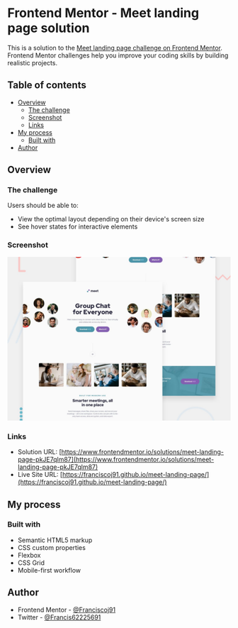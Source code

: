 # Frontend Mentor - Meet landing page solution

This is a solution to the [Meet landing page challenge on Frontend Mentor](https://www.frontendmentor.io/challenges/meet-landing-page-rbTDS6OUR). Frontend Mentor challenges help you improve your coding skills by building realistic projects. 

## Table of contents

- [Overview](#overview)
  - [The challenge](#the-challenge)
  - [Screenshot](#screenshot)
  - [Links](#links)
- [My process](#my-process)
  - [Built with](#built-with)
- [Author](#author)

## Overview

### The challenge

Users should be able to:

- View the optimal layout depending on their device's screen size
- See hover states for interactive elements

### Screenshot

![](./design/preview.jpg)

### Links

- Solution URL: [https://www.frontendmentor.io/solutions/meet-landing-page-pkJE7qlm87](https://www.frontendmentor.io/solutions/meet-landing-page-pkJE7qlm87)
- Live Site URL: [https://franciscoj91.github.io/meet-landing-page/](https://franciscoj91.github.io/meet-landing-page/)

## My process

### Built with

- Semantic HTML5 markup
- CSS custom properties
- Flexbox
- CSS Grid
- Mobile-first workflow

## Author

- Frontend Mentor - [@Franciscoj91](https://www.frontendmentor.io/profile/Franciscoj91)
- Twitter - [@Francis62225691](https://x.com/Francis62225691)